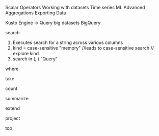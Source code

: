 Scalar Operators   Working with datasets Time series ML
Advanced Aggregations Exporting Data

Kusto Engine -> Query big datasets BigQuery



search
1. Executes search for a string across various columns
2. kind = case-sensitive "memory" //leads to case-sensitive search // explore kind
3.  search in (<Tab1>, <Tab2>) "Query"

where

take

count

summarize

extend

project

top
